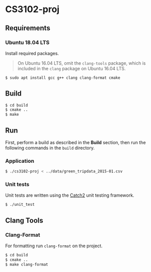 # CS3102-proj

## Requirements

### Ubuntu 18.04 LTS

Install required packages.

> On Ubuntu 16.04 LTS, omit the `clang-tools` package, which is included in the `clang` package on Ubuntu 16.04 LTS.

```bash
$ sudo apt install gcc g++ clang clang-format cmake
```

## Build

```bash
$ cd build
$ cmake ..
$ make
```

## Run

First, perform a build as described in the **Build** section, then run the following
commands in the `build` directory.

### Application

```bash
$ ./cs3102-proj < ../data/green_tripdata_2015-01.csv
```

### Unit tests

Unit tests are written using the [Catch2](https://github.com/catchorg/Catch2/) unit testing
framework.

```bash
$ ./unit_test
```

## Clang Tools

### Clang-Format

For formatting run `clang-format` on the project.

```bash
$ cd build
$ cmake ..
$ make clang-format
```
